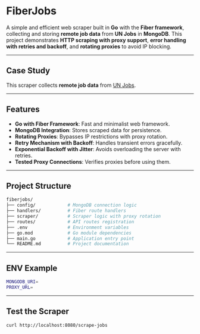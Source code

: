 # **FiberJobs**

A simple and efficient web scraper built in **Go** with the **Fiber framework**, collecting and storing **remote job data** from **UN Jobs** in **MongoDB**. This project demonstrates **HTTP scraping with proxy support**, **error handling with retries and backoff**, and **rotating proxies** to avoid IP blocking.

---

## **Case Study**
This scraper collects **remote job data** from [UN Jobs](https://unjobs.org/search/remote).

---

## **Features**
- **Go with Fiber Framework**: Fast and minimalist web framework.
- **MongoDB Integration**: Stores scraped data for persistence.
- **Rotating Proxies**: Bypasses IP restrictions with proxy rotation.
- **Retry Mechanism with Backoff**: Handles transient errors gracefully.
- **Exponential Backoff with Jitter**: Avoids overloading the server with retries.
- **Tested Proxy Connections**: Verifies proxies before using them.

---

## **Project Structure**
```bash
fiberjobs/
├── config/            # MongoDB connection logic
├── handlers/          # Fiber route handlers
├── scraper/           # Scraper logic with proxy rotation
├── routes/            # API routes registration
├── .env               # Environment variables
├── go.mod             # Go module dependencies
├── main.go            # Application entry point
└── README.md          # Project documentation
```

---

## **ENV Example**
```bash
MONGODB_URI=
PROXY_URL=
```


---

## **Test the Scraper**
```bash
curl http://localhost:8080/scrape-jobs
```

